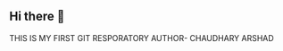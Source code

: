 ## Hi there 👋
THIS IS MY FIRST GIT RESPORATORY 
AUTHOR- CHAUDHARY ARSHAD

<!--
**CodeswithArshad/CodeswithArshad** is a ✨ _special_ ✨ repository because its `README.md` (this file) appears on your GitHub profile.

Here are some ideas to get you started:

- 🔭 I’m currently working on ...PROJECT FOR MY COLLEGE
- 🌱 I’m currently learning ...HTML,CSS ,JS,JAVA,DSA
- 👯 I’m looking to collaborate on ...
- 🤔 I’m looking for help with ...
- 💬 Ask me about ...
- 📫 How to reach me: ...
- 😄 Pronouns: ...
- ⚡ Fun fact: ...
-->
